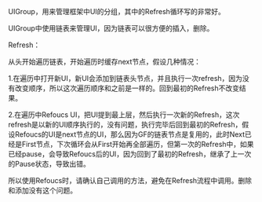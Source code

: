 UIGroup，用来管理框架中UI的分组，其中的Refresh循环写的非常好。

UIGroup中使用链表来管理UI，因为链表可以很方便的插入，删除。

Refresh：

从头开始遍历链表，开始遍历时缓存next节点，假设几种情况：

1.在遍历中打开新UI，新UI会添加到链表头节点，并且执行一次refresh，因为没有改变顺序，所以这次遍历顺序和之前是一样的。回到最初的Refresh不改变结果。

2.在遍历中Refoucs UI，把UI提到最上层，然后执行一次新的Refresh，这次refresh是以新的UI顺序执行的，没有问题，执行完毕后回到最初的Refresh，假设Refoucs的UI是next节点的UI，那么因为GF的链表节点是复用的，此时Next已经是First节点，下次循环会从First开始再全部遍历，但第一次的Refresh中，如果已经pause，会导致Refoucs后的UI，因为回到了最初的Refresh，继承了上一次的Pause状态，导致出错。

所以使用Refoucs时，请确认自己调用的方法，避免在Refresh流程中调用。删除和添加没有这个问题。

